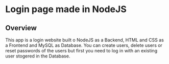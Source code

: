# Login page made in NodeJS

## Overview
This app is a login website built o NodeJS as a Backend, HTML and CSS as a Frontend and MySQL as Database. You can create users, delete users or reset passwords of the users but first you need to log in with an existing user stogered in the Database.
